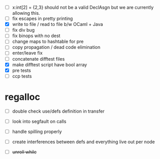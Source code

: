 - [ ] x:int[2] = {2,3} should not be a valid DeclAsgn but we are currently allowing this.
- [ ] fix escapes in pretty printing
- [x] write to file / read to file b/w OCaml + Java
- [ ] fix div bug
- [ ] fix binops with no dest
- [ ] change maps to hashtable for pre
- [ ] copy propagation / dead code elimination
- [ ] enter/leave fix
- [ ] concatenate difftest files
- [x] make difftest script have bool array
- [x] pre tests
- [ ] ccp tests

# regalloc
- [ ] double check use/defs definition in transfer
- [ ] look into segfault on calls
- [ ] handle spilling properly
- [ ] create interferences between defs and everything live out per node

- [ ] ~~unroll while~~
